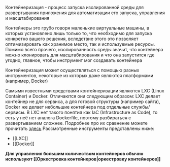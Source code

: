 Контейнеризация - процесс запуска изолированной среды для развертывания приложения для автоматизации его запуска, управления и масштабирования

Контейнеры это грубо говоря маленькие виртуальные машины, в которых установлено лишь только то, что необходимо для запуска конкретно вашего решения, вследствие этого это позволяет оптимизировать как хранимое место, так и используемые ресурсы. Помимо всего прочего, изолированность среды значит, что контейнера можно клонировать для масштабирования и что она запустится где угодно, главное, чтобы инструмент мог создавать контейнера

Контейнеризация может осуществляться с помощью разных инструментов, некоторые из которых даже являются платформами (например, Docker)

Самыми известными средствами контейнеризации являются LXC (Linux Container) и Docker. Отличаются они следующим образом: LXC делает контейнер не для сервиса, а для готовой структуры (например сайта), Docker же делает небольшие контейнера под отдельные службы/сервисы. В LXC нет такого понятия как IaC (Infrastructure as Code), то есть у неё нет аналога Dockerfile, поэтому разбираться с развертыванием сложнее. Подробнее про их сравнение можете прочитать [здесь](https://habr.com/ru/articles/563040/)
Рассмотренные инструменты представлены ниже:
- [[LXC]]
- [[Docker]]

**Для управления большим количеством контейнеров обычно используют [[Оркестровка контейнеров|оркестровку контейнеров]]**